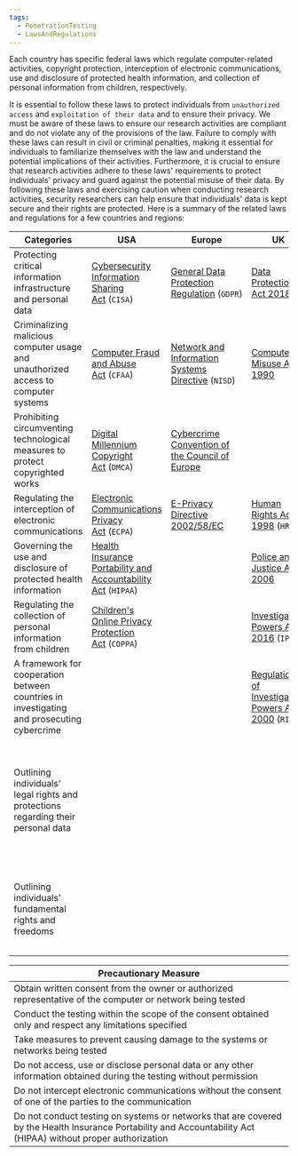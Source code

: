```yaml
---
tags:
  - PenetrationTesting
  - LawsAndRegulations
---
```

Each country has specific federal laws which regulate computer-related activities, copyright protection, interception of electronic communications, use and disclosure of protected health information, and collection of personal information from children, respectively.

It is essential to follow these laws to protect individuals from `unauthorized access` and `exploitation of their data` and to ensure their privacy. We must be aware of these laws to ensure our research activities are compliant and do not violate any of the provisions of the law. Failure to comply with these laws can result in civil or criminal penalties, making it essential for individuals to familiarize themselves with the law and understand the potential implications of their activities. Furthermore, it is crucial to ensure that research activities adhere to these laws' requirements to protect individuals' privacy and guard against the potential misuse of their data. By following these laws and exercising caution when conducting research activities, security researchers can help ensure that individuals' data is kept secure and their rights are protected. Here is a summary of the related laws and regulations for a few countries and regions:

| **Categories**                                                                            | **USA**                                                                                                                                                             | **Europe**                                                                                                                      | **UK**                                                                                                        | **India**                                                                                                           | **China**                                                                                                                                                                                                                                                                |
| ----------------------------------------------------------------------------------------- | ------------------------------------------------------------------------------------------------------------------------------------------------------------------- | ------------------------------------------------------------------------------------------------------------------------------- | ------------------------------------------------------------------------------------------------------------- | ------------------------------------------------------------------------------------------------------------------- | ------------------------------------------------------------------------------------------------------------------------------------------------------------------------------------------------------------------------------------------------------------------------ |
| Protecting critical information infrastructure and personal data                          | [Cybersecurity Information Sharing Act](https://www.cisa.gov/resources-tools/resources/cybersecurity-information-sharing-act-2015-procedures-and-guidance) (`CISA`) | [General Data Protection Regulation](https://gdpr-info.eu/) (`GDPR`)                                                            | [Data Protection Act 2018](https://www.legislation.gov.uk/ukpga/2018/12/contents/enacted)                     | [Information Technology Act 2000](https://www.indiacode.nic.in/bitstream/123456789/13116/1/it_act_2000_updated.pdf) | [Cyber Security Law](https://digichina.stanford.edu/work/translation-cybersecurity-law-of-the-peoples-republic-of-china-effective-june-1-2017/)                                                                                                                          |
| Criminalizing malicious computer usage and unauthorized access to computer systems        | [Computer Fraud and Abuse Act](https://www.justice.gov/jm/jm-9-48000-computer-fraud) (`CFAA`)                                                                       | [Network and Information Systems Directive](https://www.enisa.europa.eu/topics/cybersecurity-policy/nis-directive-new) (`NISD`) | [Computer Misuse Act 1990](https://www.legislation.gov.uk/ukpga/1990/18/contents)                             | [Information Technology Act 2000](https://www.indiacode.nic.in/bitstream/123456789/13116/1/it_act_2000_updated.pdf) | [National Security Law](https://www.chinalawtranslate.com/en/2015nsl/)                                                                                                                                                                                                   |
| Prohibiting circumventing technological measures to protect copyrighted works             | [Digital Millennium Copyright Act](https://www.congress.gov/bill/105th-congress/house-bill/2281) (`DMCA`)                                                           | [Cybercrime Convention of the Council of Europe](https://www.europarl.europa.eu/cmsdata/179163/20090225ATT50418EN.pdf)          |                                                                                                               |                                                                                                                     | [Anti-Terrorism Law](https://web.archive.org/web/20240201044856/http://ni.china-embassy.gov.cn/esp/sgxw/202402/t20240201_11237595.htm)                                                                                                                                   |
| Regulating the interception of electronic communications                                  | [Electronic Communications Privacy Act](https://www.congress.gov/bill/99th-congress/house-bill/4952) (`ECPA`)                                                       | [E-Privacy Directive 2002/58/EC](https://eur-lex.europa.eu/legal-content/EN/ALL/?uri=CELEX%3A32002L0058)                        | [Human Rights Act 1998](https://www.legislation.gov.uk/ukpga/1998/42/contents) (`HRA`)                        | [Indian Evidence Act of 1872](https://legislative.gov.in/sites/default/files/A1872-01.pdf)                          |                                                                                                                                                                                                                                                                          |
| Governing the use and disclosure of protected health information                          | [Health Insurance Portability and Accountability Act](https://aspe.hhs.gov/reports/health-insurance-portability-accountability-act-1996) (`HIPAA`)                  |                                                                                                                                 | [Police and Justice Act 2006](https://www.legislation.gov.uk/ukpga/2006/48/contents)                          | [Indian Penal Code of 1860](https://legislative.gov.in/sites/default/files/A1860-45.pdf)                            |                                                                                                                                                                                                                                                                          |
| Regulating the collection of personal information from children                           | [Children's Online Privacy Protection Act](https://www.ftc.gov/legal-library/browse/rules/childrens-online-privacy-protection-rule-coppa) (`COPPA`)                 |                                                                                                                                 | [Investigatory Powers Act 2016](https://www.legislation.gov.uk/ukpga/2016/25/contents/enacted) (`IPA`)        |                                                                                                                     |                                                                                                                                                                                                                                                                          |
| A framework for cooperation between countries in investigating and prosecuting cybercrime |                                                                                                                                                                     |                                                                                                                                 | [Regulation of Investigatory Powers Act 2000](https://www.legislation.gov.uk/ukpga/2000/23/contents) (`RIPA`) |                                                                                                                     |                                                                                                                                                                                                                                                                          |
| Outlining individuals' legal rights and protections regarding their personal data         |                                                                                                                                                                     |                                                                                                                                 |                                                                                                               | [Personal Data Protection Bill 2019](https://www.congress.gov/bill/116th-congress/senate-bill/2889)                 | [Measures for the Security Assessment of Cross-border Transfer of Personal Information and Important Data](https://www.mayerbrown.com/en/perspectives-events/publications/2022/07/china-s-security-assessments-for-cross-border-data-transfers-effective-september-2022) |
| Outlining individuals' fundamental rights and freedoms                                    |                                                                                                                                                                     |                                                                                                                                 |                                                                                                               |                                                                                                                     | [State Council Regulation on the Protection of Critical Information Infrastructure Security](http://english.www.gov.cn/policies/latestreleases/202108/17/content_WS611b8062c6d0df57f98de907.html)                                                                        |

| **Precautionary Measure**                                                                                                                                      |
| -------------------------------------------------------------------------------------------------------------------------------------------------------------- |
| Obtain written consent from the owner or authorized representative of the computer or network being tested                                                     |
| Conduct the testing within the scope of the consent obtained only and respect any limitations specified                                                        |
| Take measures to prevent causing damage to the systems or networks being tested                                                                                |
| Do not access, use or disclose personal data or any other information obtained during the testing without permission                                           |
| Do not intercept electronic communications without the consent of one of the parties to the communication                                                      |
| Do not conduct testing on systems or networks that are covered by the Health Insurance Portability and Accountability Act (HIPAA) without proper authorization |
